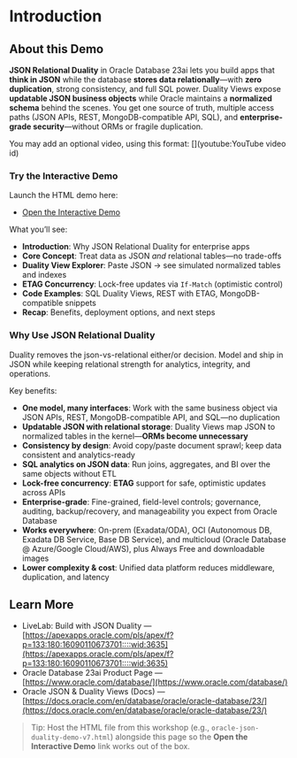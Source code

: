 # Introduction

## About this Demo

**JSON Relational Duality** in Oracle Database 23ai lets you build apps that **think in JSON** while the database **stores data relationally**—with **zero duplication**, strong consistency, and full SQL power. Duality Views expose **updatable JSON business objects** while Oracle maintains a **normalized schema** behind the scenes. You get one source of truth, multiple access paths (JSON APIs, REST, MongoDB-compatible API, SQL), and **enterprise-grade security**—without ORMs or fragile duplication.

You may add an optional video, using this format: [](youtube:YouTube video id)

[](youtube:REPLACE_WITH_VIDEO_ID)

### Try the Interactive Demo

Launch the HTML demo here:

* <a href="./oracle-json-duality-demo-v7.html" target="_blank">Open the Interactive Demo</a>

What you’ll see:

* **Introduction**: Why JSON Relational Duality for enterprise apps
* **Core Concept**: Treat data as JSON *and* relational tables—no trade-offs
* **Duality View Explorer**: Paste JSON → see simulated normalized tables and indexes
* **ETAG Concurrency**: Lock-free updates via `If-Match` (optimistic control)
* **Code Examples**: SQL Duality Views, REST with ETAG, MongoDB-compatible snippets
* **Recap**: Benefits, deployment options, and next steps

### Why Use JSON Relational Duality

Duality removes the json-vs-relational either/or decision. Model and ship in JSON while keeping relational strength for analytics, integrity, and operations.

Key benefits:

* **One model, many interfaces**: Work with the same business object via JSON APIs, REST, MongoDB-compatible API, and SQL—no duplication
* **Updatable JSON with relational storage**: Duality Views map JSON to normalized tables in the kernel—**ORMs become unnecessary**
* **Consistency by design**: Avoid copy/paste document sprawl; keep data consistent and analytics-ready
* **SQL analytics on JSON data**: Run joins, aggregates, and BI over the same objects without ETL
* **Lock-free concurrency**: **ETAG** support for safe, optimistic updates across APIs
* **Enterprise-grade**: Fine-grained, field-level controls; governance, auditing, backup/recovery, and manageability you expect from Oracle Database
* **Works everywhere**: On-prem (Exadata/ODA), OCI (Autonomous DB, Exadata DB Service, Base DB Service), and multicloud (Oracle Database @ Azure/Google Cloud/AWS), plus Always Free and downloadable images
* **Lower complexity & cost**: Unified data platform reduces middleware, duplication, and latency

## Learn More

* LiveLab: Build with JSON Duality — [https://apexapps.oracle.com/pls/apex/f?p=133:180:16090110673701::::wid:3635](https://apexapps.oracle.com/pls/apex/f?p=133:180:16090110673701::::wid:3635)
* Oracle Database 23ai Product Page — [https://www.oracle.com/database/](https://www.oracle.com/database/)
* Oracle JSON & Duality Views (Docs) — [https://docs.oracle.com/en/database/oracle/oracle-database/23/](https://docs.oracle.com/en/database/oracle/oracle-database/23/)

> Tip: Host the HTML file from this workshop (e.g., `oracle-json-duality-demo-v7.html`) alongside this page so the **Open the Interactive Demo** link works out of the box.

